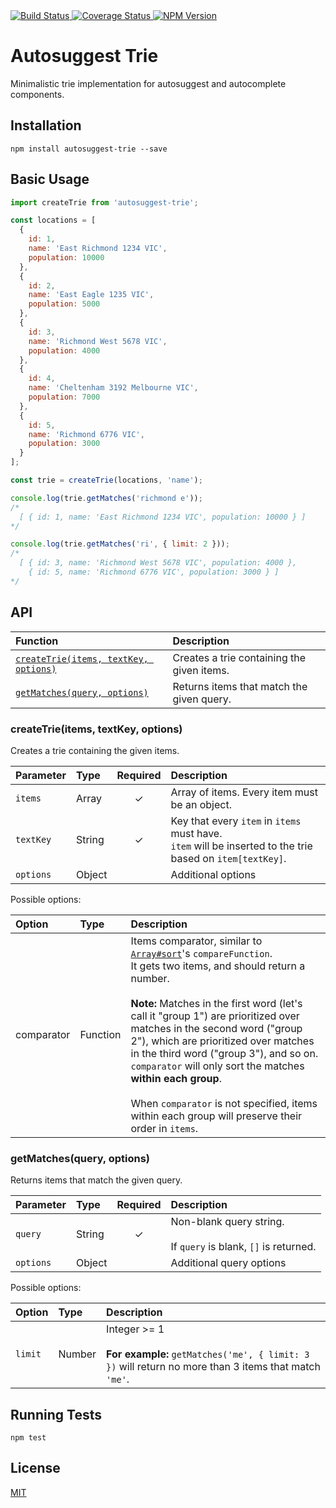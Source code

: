 <a href="https://codeship.com/projects/77991" target="_blank">
  <img src="https://img.shields.io/codeship/a3eddcc0-d548-0132-ef15-420032d7f4bd/master.svg?style=flat-square"
       alt="Build Status" />
</a>
<a href="https://codecov.io/gh/moroshko/autosuggest-trie" target="_blank">
  <img src="https://img.shields.io/codecov/c/github/moroshko/autosuggest-trie/master.svg?style=flat-square"
       alt="Coverage Status">
</a>
<a href="https://npmjs.org/package/autosuggest-trie" target="_blank">
  <img src="https://img.shields.io/npm/v/autosuggest-trie.svg?style=flat-square"
       alt="NPM Version" />
</a>

# Autosuggest Trie

Minimalistic trie implementation for autosuggest and autocomplete components.

## Installation

```shell
npm install autosuggest-trie --save
```

## Basic Usage

```js
import createTrie from 'autosuggest-trie';

const locations = [
  {
    id: 1,
    name: 'East Richmond 1234 VIC',
    population: 10000
  },
  {
    id: 2,
    name: 'East Eagle 1235 VIC',
    population: 5000
  },
  {
    id: 3,
    name: 'Richmond West 5678 VIC',
    population: 4000
  },
  {
    id: 4,
    name: 'Cheltenham 3192 Melbourne VIC',
    population: 7000
  },
  {
    id: 5,
    name: 'Richmond 6776 VIC',
    population: 3000
  }
];

const trie = createTrie(locations, 'name');

console.log(trie.getMatches('richmond e'));
/*
  [ { id: 1, name: 'East Richmond 1234 VIC', population: 10000 } ]
*/

console.log(trie.getMatches('ri', { limit: 2 }));
/*
  [ { id: 3, name: 'Richmond West 5678 VIC', population: 4000 },
    { id: 5, name: 'Richmond 6776 VIC', population: 3000 } ]
*/
```

## API

| Function | Description |
| :--- | :--- |
| [`createTrie(items, textKey, options)`](#createTrieFunction) | Creates a trie containing the given items. |
| [`getMatches(query, options)`](#getMatchesFunction) | Returns items that match the given query. |

<a name="createTrieFunction"></a>
### createTrie(items, textKey, options)

Creates a trie containing the given items.

| Parameter | Type | Required | Description |
| :--- | :--- | :---: | :--- |
| `items` | Array | ✓ | Array of items. Every item must be an object. |
| `textKey` | String | ✓ | Key that every `item` in `items` must have.<br />`item` will be inserted to the trie based on `item[textKey]`. |
| `options` | Object | | Additional options |

Possible options:

| Option | Type | Description |
| :--- | :--- | :--- |
| comparator | Function | Items comparator, similar to [`Array#sort`](https://developer.mozilla.org/en-US/docs/Web/JavaScript/Reference/Global_Objects/Array/sort)'s `compareFunction`.<br />It gets two items, and should return a number.<br /><br />**Note:** Matches in the first word (let's call it "group 1") are prioritized over matches in the second word ("group 2"), which are prioritized over matches in the third word ("group 3"), and so on.<br />`comparator` will only sort the matches **within each group**.<br /><br />When `comparator` is not specified, items within each group will preserve their order in `items`. |

<a name="getMatchesFunction"></a>
### getMatches(query, options)

Returns items that match the given query.

| Parameter | Type | Required | Description |
| :--- | :--- | :---: | :--- |
| `query` | String | ✓ | Non-blank query string.<br /><br />If `query` is blank, `[]` is returned. |
| `options` | Object | | Additional query options |

Possible options:

| Option | Type | Description |
| :--- | :--- | :--- |
| `limit` | Number | Integer >= 1<br /><br />**For example:** `getMatches('me', { limit: 3 })` will return no more than 3 items that match `'me'`. |

## Running Tests

```shell
npm test
```

## License

<a href="http://moroshko.mit-license.org" target="_blank">MIT</a>
